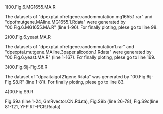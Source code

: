 1)00.Fig.6.MG1655.MA.R

The datasets of "dpexptai.ofrefgene.randommutation.mg1655.1.rar" and "dpofmutgene.MAline.MG1655.1.Rdata" were generated by "00.Fig.6.MG1655.MA.R" (line 1-96). For finally ploting, plese go to line 98.

2)00.Fig.6.yeast.MA.R

The datasets of "dpexptai.ofrefgene.randommutation1.rar" and "dpexptai.mutgene.MAline.3paper.allcodon.1.Rdata" were generated by "00.Fig.6.yeast.MA.R" (line 1-167). For finally ploting, plese go to line 169.

3)00.Fig.6ij-Fig.S8.R

The dataset of "dpcaitaigof21gene.Rdata" was generated by "00.Fig.6ij-Fig.S8.R" (line 1-81). For finally ploting, plese go to line 83.

4)00.Fig.S9.R

Fig.S9a (line 1-24, GmRvector.CN.Rdata), Fig.S9b (line 26-78), Fig.S9c(line 81-121, YFP.RT-PCR.Rdata)

